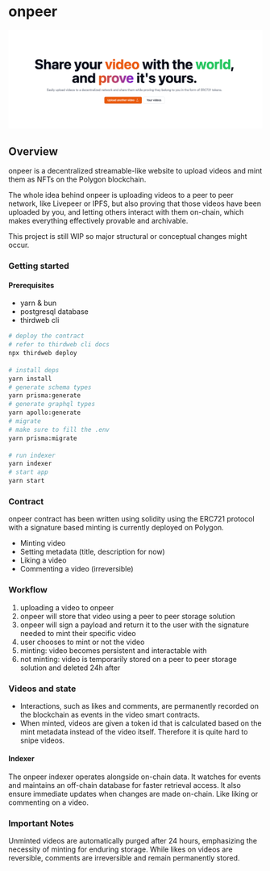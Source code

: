 # onpeer

![image](./src/public/homepage.png)

## Overview

onpeer is a decentralized streamable-like website to upload videos and mint them as NFTs on the Polygon blockchain.

The whole idea behind onpeer is uploading videos to a peer to peer network, like Livepeer or IPFS, but also proving that those videos have been uploaded by you, and letting others interact with them on-chain, which makes everything effectively provable and archivable.

This project is still WIP so major structural or conceptual changes might occur.

### Getting started

#### Prerequisites

- yarn & bun
- postgresql database
- thirdweb cli

```bash
# deploy the contract
# refer to thirdweb cli docs
npx thirdweb deploy

# install deps
yarn install
# generate schema types
yarn prisma:generate
# generate graphql types
yarn apollo:generate
# migrate
# make sure to fill the .env
yarn prisma:migrate

# run indexer
yarn indexer
# start app
yarn start
```

### Contract

onpeer contract has been written using solidity using the ERC721 protocol with a signature based minting is currently deployed on Polygon.

- Minting video
- Setting metadata (title, description for now)
- Liking a video
- Commenting a video (irreversible)

### Workflow

1. uploading a video to onpeer
2. onpeer will store that video using a peer to peer storage solution
3. onpeer will sign a payload and return it to the user with the signature needed to mint their specific video
4. user chooses to mint or not the video
 1. minting: video becomes persistent and interactable with
 2. not minting: video is temporarily stored on a peer to peer storage solution and deleted 24h after

### Videos and state

- Interactions, such as likes and comments, are permanently recorded on the blockchain as events in the video smart contracts.
- When minted, videos are given a token id that is calculated based on the mint metadata instead of the video itself. Therefore it is quite hard to snipe videos.

#### Indexer

The onpeer indexer operates alongside on-chain data. It watches for events and maintains an off-chain database for faster retrieval access. It also ensure immediate updates when changes are made on-chain. Like liking or commenting on a video.

### Important Notes

Unminted videos are automatically purged after 24 hours, emphasizing the necessity of minting for enduring storage.
While likes on videos are reversible, comments are irreversible and remain permanently stored.
